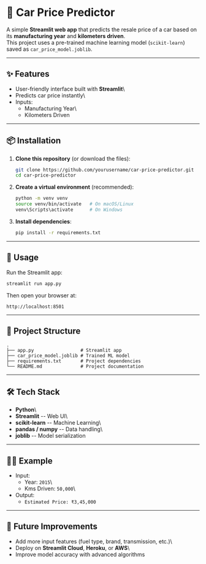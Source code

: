 # 🚗 Car Price Predictor

A simple **Streamlit web app** that predicts the resale price of a car
based on its **manufacturing year** and **kilometers driven**.\
This project uses a pre-trained machine learning model (`scikit-learn`)
saved as `car_price_model.joblib`.

------------------------------------------------------------------------

## ✨ Features

-   User-friendly interface built with **Streamlit**\
-   Predicts car price instantly\
-   Inputs:
    -   Manufacturing Year\
    -   Kilometers Driven

------------------------------------------------------------------------

## 📦 Installation

1.  **Clone this repository** (or download the files):

    ``` bash
    git clone https://github.com/yourusername/car-price-predictor.git
    cd car-price-predictor
    ```

2.  **Create a virtual environment** (recommended):

    ``` bash
    python -m venv venv
    source venv/bin/activate   # On macOS/Linux
    venv\Scripts\activate      # On Windows
    ```

3.  **Install dependencies**:

    ``` bash
    pip install -r requirements.txt
    ```

------------------------------------------------------------------------

## 🚀 Usage

Run the Streamlit app:

``` bash
streamlit run app.py
```

Then open your browser at:

    http://localhost:8501

------------------------------------------------------------------------

## 📁 Project Structure

    .
    ├── app.py                 # Streamlit app
    ├── car_price_model.joblib # Trained ML model
    ├── requirements.txt       # Project dependencies
    └── README.md              # Project documentation

------------------------------------------------------------------------

## 🛠️ Tech Stack

-   **Python**\
-   **Streamlit** -- Web UI\
-   **scikit-learn** -- Machine Learning\
-   **pandas / numpy** -- Data handling\
-   **joblib** -- Model serialization

------------------------------------------------------------------------

## 🧑‍💻 Example

-   Input:
    -   Year: `2015`\
    -   Kms Driven: `50,000`\
-   Output:
    -   `Estimated Price: ₹3,45,000`

------------------------------------------------------------------------

## 🔮 Future Improvements

-   Add more input features (fuel type, brand, transmission, etc.)\
-   Deploy on **Streamlit Cloud**, **Heroku**, or **AWS**\
-   Improve model accuracy with advanced algorithms
